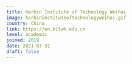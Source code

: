 ```yaml
---
title: Harbin Institute of Technology Weihai
image: harbininstituteoftechnologyweihai.gif
country: China
link: https://en.hitwh.edu.cn
level: academic
joined: 2019
date: 2021-03-31
draft: false
---
```

